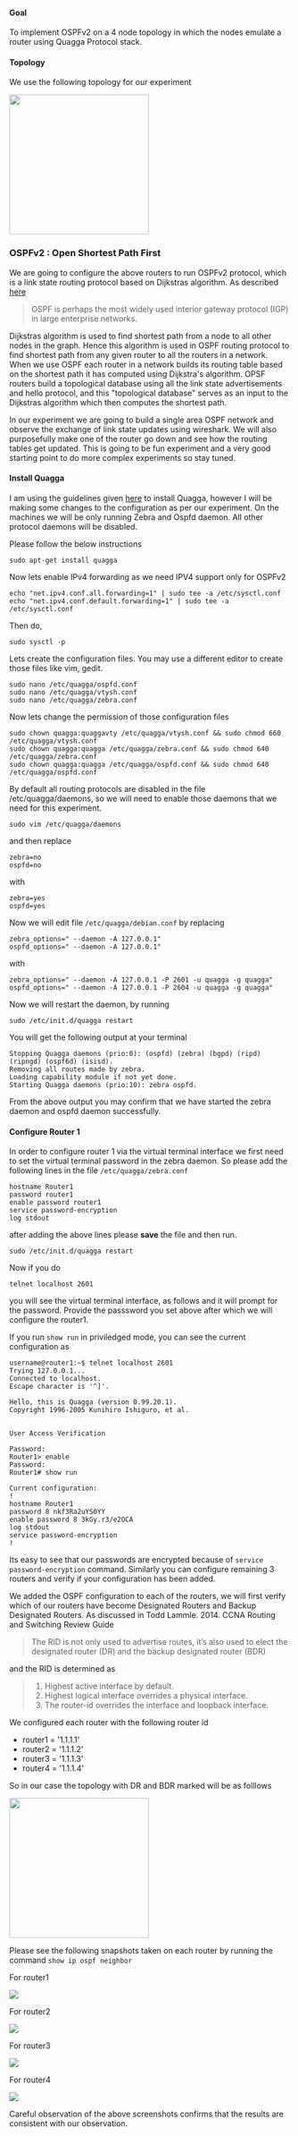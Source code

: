 #### Goal 
To implement OSPFv2 on a 4 node topology in which the nodes emulate a router using Quagga Protocol stack. 

####  Topology 
We use the following topology for our experiment 

<img src="ospftopology.png" height="250">


### OSPFv2 : Open Shortest Path First
We are going to configure the above routers to run OSPFv2 protocol, which is a link state routing protocol based on Dijkstras algorithm. As described [here](https://en.wikipedia.org/wiki/Open_Shortest_Path_First)
> OSPF is perhaps the most widely used interior gateway protocol (IGP) in large enterprise networks.

Dijkstras algorithm is used to find shortest path from a node to all other nodes in the graph. Hence this algorithm is used in OSPF routing protocol to find shortest path from any given router to all the routers in  a network. When we use OSPF each router in a network builds its routing table based on the shortest path it has computed using Dijkstra's algorithm. OPSF routers build a topological database using all the link state advertisements and hello protocol, and this "topological database" serves as an input to the Dijkstras algorithm which then computes the shortest path. 


In our experiment we are going to build a single area OSPF network and observe the exchange of link state updates using wireshark. We will also purposefully make one of the router go down and see how the routing tables get updated. This is going to be fun experiment and a very good starting point to do more complex experiments so stay tuned.  

#### Install Quagga 

I am using the guidelines given [here](https://wiki.ubuntu.com/JonathanFerguson/Quagga) to install Quagga, however I will be making some changes to the configuration as per our experiment. On the machines we will be only running Zebra and Ospfd daemon. All other protocol daemons will be disabled. 

Please follow the below instructions 

    sudo apt-get install quagga 

Now lets enable IPv4 forwarding as we need IPV4 support only for OSPFv2 

    echo "net.ipv4.conf.all.forwarding=1" | sudo tee -a /etc/sysctl.conf 
    echo "net.ipv4.conf.default.forwarding=1" | sudo tee -a /etc/sysctl.conf

Then do, 

    sudo sysctl -p 

Lets create the configuration files. You may use a different editor to create those files like vim, gedit.  

    sudo nano /etc/quagga/ospfd.conf 
    sudo nano /etc/quagga/vtysh.conf 
    sudo nano /etc/quagga/zebra.conf 
    
Now lets change the permission of those configuration files 
    
    sudo chown quagga:quaggavty /etc/quagga/vtysh.conf && sudo chmod 660 /etc/quagga/vtysh.conf 
    sudo chown quagga:quagga /etc/quagga/zebra.conf && sudo chmod 640 /etc/quagga/zebra.conf 
    sudo chown quagga:quagga /etc/quagga/ospfd.conf && sudo chmod 640 /etc/quagga/ospfd.conf

By default all routing protocols are disabled in the file /etc/quagga/daemons, so we will need to enable those daemons that we need for this experiment. 

    sudo vim /etc/quagga/daemons

and then replace 

    zebra=no
    ospfd=no
with 

    zebra=yes
    ospfd=yes
    
Now we will edit file `/etc/quagga/debian.conf` by replacing 

    zebra_options=" --daemon -A 127.0.0.1"
    ospfd_options=" --daemon -A 127.0.0.1"

with

    zebra_options=" --daemon -A 127.0.0.1 -P 2601 -u quagga -g quagga"
    ospfd_options=" --daemon -A 127.0.0.1 -P 2604 -u quagga -g quagga"

Now we will restart the daemon, by running

    sudo /etc/init.d/quagga restart 

You will get the following output at your terminal 

    Stopping Quagga daemons (prio:0): (ospfd) (zebra) (bgpd) (ripd) (ripngd) (ospf6d) (isisd).
    Removing all routes made by zebra.
    Loading capability module if not yet done.
    Starting Quagga daemons (prio:10): zebra ospfd.

From the above output you may confirm that we have started the zebra daemon and ospfd daemon successfully. 


#### Configure Router 1
In order to configure router 1 via the virtual terminal interface we first need to set the virtual terminal password in the zebra daemon. So please add the following lines in the file `/etc/quagga/zebra.conf`
```
hostname Router1
password router1
enable password router1
service password-encryption
log stdout
```

after adding the above lines please **save** the file and then run. 

    sudo /etc/init.d/quagga restart 

Now if you do 

    telnet localhost 2601

you will see the virtual terminal interface, as follows and it will prompt for the password. Provide the passsword you set above after which we will configure the router1. 

If you run `show run` in priviledged mode, you can see the current configuration as 
```
username@router1:~$ telnet localhost 2601
Trying 127.0.0.1...
Connected to localhost.
Escape character is '^]'.

Hello, this is Quagga (version 0.99.20.1).
Copyright 1996-2005 Kunihiro Ishiguro, et al.


User Access Verification

Password: 
Router1> enable
Password: 
Router1# show run

Current configuration:
!
hostname Router1
password 8 nkf3Ra2uYS0YY
enable password 8 3kGy.r3/e2OCA
log stdout
service password-encryption
!
```

Its easy to see that our passwords are encrypted because of `service password-encryption` command. Similarly you can configure remaining 3 routers and verify if your configuration has been added.  


We added the OSPF configuration to each of the routers, we will first verify which of our routers have become Designated Routers and Backup Designated Routers. As discussed in Todd Lammle. 2014. CCNA Routing and Switching Review Guide

> The RID is not only used to advertise routes, it’s also used to elect the designated router
(DR) and the backup designated router (BDR)

and the RID is determined as 

> 	1. Highest active interface by default.
>	2. Highest logical interface overrides a physical interface.
>	3. The router-id overrides the interface and loopback interface.

We configured each router with the following router id 
* router1 = '1.1.1.1'
* router2 = '1.1.1.2'
* router3 = '1.1.1.3'
* router4 = '1.1.1.4'

So in our case the topology with DR and BDR marked will be as folllows 

<img src="ospfDRBDR.png" height="250">

Please see the following snapshots taken on each router by running the command `show ip ospf neighbor`

For router1

<img src="r1Neighbor.png">

For router2

<img src="r2Neighbor.png">

For router3

<img src="r3Neighbor.png">

For router4

<img src="r4Neighbor.png">

Careful observation of the above screenshots confirms that the results are consistent with our observation. 

